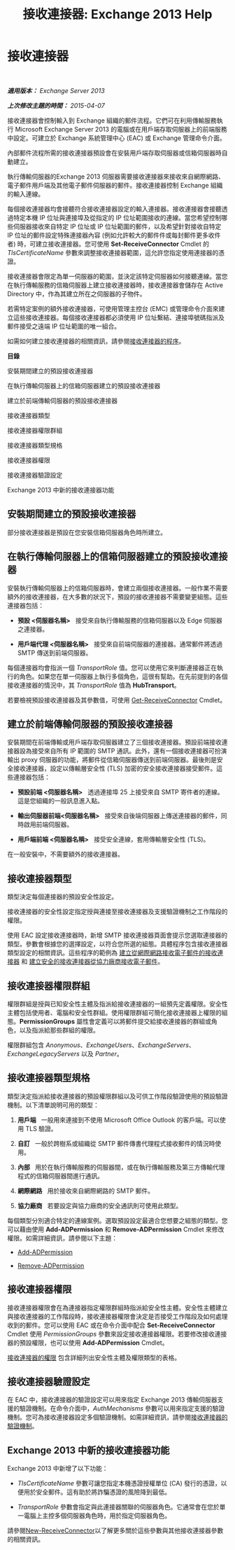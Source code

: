 ﻿---
title: '接收連接器: Exchange 2013 Help'
TOCTitle: 接收連接器
ms:assetid: 17751a60-39fe-433f-84d2-bfc14ff4ba51
ms:mtpsurl: https://technet.microsoft.com/zh-tw/library/Aa996395(v=EXCHG.150)
ms:contentKeyID: 50472637
ms.date: 01/01/2018
mtps_version: v=EXCHG.150
ms.translationtype: HT
---

# 接收連接器

 

_**適用版本：** Exchange Server 2013_

_**上次修改主題的時間：** 2015-04-07_

接收連接器會控制輸入到 Exchange 組織的郵件流程。它們可在利用傳輸服務執行 Microsoft Exchange Server 2013 的電腦或在用戶端存取伺服器上的前端服務中設定。可建立於 Exchange 系統管理中心 (EAC) 或 Exchange 管理命令介面。

內部郵件流程所需的接收連接器預設會在安裝用戶端存取伺服器或信箱伺服器時自動建立。

執行傳輸伺服器的Exchange 2013 伺服器需要接收連接器來接收來自網際網路、電子郵件用戶端及其他電子郵件伺服器的郵件。接收連接器控制 Exchange 組織的輸入連線。

每個接收連接器均會接聽符合接收連接器設定的輸入連接器。接收連接器會接聽透過特定本機 IP 位址與連接埠及從指定的 IP 位址範圍接收的連線。當您希望控制哪些伺服器接收來自特定 IP 位址或 IP 位址範圍的郵件，以及希望針對接收自特定 IP 位址的郵件設定特殊連接器內容 (例如允許較大的郵件件或每封郵件更多收件者) 時，可建立接收連接器。您可使用 **Set-ReceiveConnector** Cmdlet 的 *TlsCertificateName* 參數來調整接收連接器範圍，這允許您指定使用連接器的憑證。

接收連接器會限定為單一伺服器的範圍，並決定該特定伺服器如何接聽連線。當您在執行傳輸服務的信箱伺服器上建立接收連接器時，接收連接器會儲存在 Active Directory 中，作為其建立所在之伺服器的子物件。

若需特定案例的額外接收連接器，可使用管理主控台 (EMC) 或管理命令介面來建立這些接收連接器。每個接收連接器都必須使用 IP 位址繫結、連接埠號碼指派及郵件接受之遠端 IP 位址範圍的唯一組合。

如需如何建立接收連接器的相關資訊，請參閱[接收連接器的程序](receive-connector-procedures-exchange-2013-help.md)。

**目錄**

安裝期間建立的預設接收連接器

在執行傳輸伺服器上的信箱伺服器建立的預設接收連接器

建立於前端傳輸伺服器的預設接收連接器

接收連接器類型

接收連接器權限群組

接收連接器類型規格

接收連接器權限

接收連接器驗證設定

Exchange 2013 中新的接收連接器功能

## 安裝期間建立的預設接收連接器

部分接收連接器是預設在您安裝信箱伺服器角色時所建立。

## 在執行傳輸伺服器上的信箱伺服器建立的預設接收連接器

安裝執行傳輸伺服器上的信箱伺服器時，會建立兩個接收連接器。一般作業不需要額外的接收連接器，在大多數的狀況下，預設的接收連接器不需要變更組態。這些連接器包括：

  - **預設 \<伺服器名稱\>**   接受來自執行傳輸服務的信箱伺服器以及 Edge 伺服器之連接器。

  - **用戶端代理 \<伺服器名稱\>**   接受來自前端伺服器的連接器。通常郵件將透過 SMTP 傳送到前端伺服器。

每個連接器均會指派一個 *TransportRole* 值。您可以使用它來判斷連接器正在執行的角色。如果您在單一伺服器上執行多個角色，這很有幫助。在先前提到的各個接收連接器的情況中，其 *TransportRole* 值為 **HubTransport**。

若要檢視預設接收連接器及其參數值，可使用 [Get-ReceiveConnector](https://technet.microsoft.com/zh-tw/library/aa998618\(v=exchg.150\)) Cmdlet。

## 建立於前端傳輸伺服器的預設接收連接器

安裝期間在前端傳輸或用戶端存取伺服器建立了三個接收連接器。預設前端接收連接器設為接受來自所有 IP 範圍的 SMTP 通訊。此外，還有一個接收連接器可扮演輸出 proxy 伺服器的功能，將郵件從信箱伺服器傳送到前端伺服器。最後則是安全接收連接器，設定以傳輸層安全性 (TLS) 加密的安全接收連接器接受郵件。這些連接器包括：

  - **預設前端 \<伺服器名稱\>**   透過連接埠 25 上接受來自 SMTP 寄件者的連線。這是您組織的一般訊息進入點。

  - **輸出伺服器前端\<伺服器名稱\>**   接受來自後端伺服器上傳送連接器的郵件，同時啟用前端伺服器。

  - **用戶端前端 \<伺服器名稱\>**   接受安全連線，套用傳輸層安全性 (TLS)。

在一般安裝中，不需要額外的接收連接器。

## 接收連接器類型

類型決定每個連接器的預設安全性設定。

接收連接器的安全性設定指定授與連接至接收連接器及支援驗證機制之工作階段的權限。

使用 EAC 設定接收連接器時，新增 SMTP 接收連接器頁面會提示您選取連接器的類型。參數會根據您的選擇設定，以符合您所選的組態。具體程序包含接收連接器類型設定的相關資訊。這些程序的範例為 [建立從網際網路接收電子郵件的接收連接器](create-a-receive-connector-to-receive-email-from-the-internet-exchange-2013-help.md) 和 [建立安全的接收連接器從協力廠商接收電子郵件](create-a-secure-receive-connector-to-receive-email-from-a-partner-exchange-2013-help.md)。

## 接收連接器權限群組

權限群組是授與已知安全性主體及指派給接收連接器的一組預先定義權限。安全性主體包括使用者、電腦和安全性群組。使用權限群組可簡化接收連接器上權限的組態。**PermissionGroups** 屬性會定義可以將郵件提交給接收連接器的群組或角色，以及指派給那些群組的權限。

權限群組包含 *Anonymous*、*ExchangeUsers*、*ExchangeServers*、*ExchangeLegacyServers* 以及 *Partner*。

## 接收連接器類型規格

類型決定指派給接收連接器的預設權限群組以及可供工作階段驗證使用的預設驗證機制。以下清單說明可用的類型：

1.  **用戶端**   一般用來連接到不使用 Microsoft Office Outlook 的客戶端。可以使用 TLS 驗證。

2.  **自訂**   一般於跨樹系或組織從 SMTP 郵件傳書代理程式接收郵件的情況時使用。

3.  **內部**   用於在執行傳輸服務的伺服器間，或在執行傳輸服務及第三方傳輸代理程式的信箱伺服器間進行通訊。

4.  **網際網路**   用於接收來自網際網路的 SMTP 郵件。

5.  **協力廠商**   若要設定與協力廠商的安全通訊則可使用此類型。

每個類型分別適合特定的連線案例。選取預設設定最適合您想要之組態的類型。您可以藉由使用 **Add-ADPermission** 和 **Remove-ADPermission** Cmdlet 來修改權限。如需詳細資訊，請參閱以下主題：

  - [Add-ADPermission](https://technet.microsoft.com/zh-tw/library/bb124403\(v=exchg.150\))

  - [Remove-ADPermission](https://technet.microsoft.com/zh-tw/library/aa996048\(v=exchg.150\))

## 接收連接器權限

接收連接器權限會在為連接器指定權限群組時指派給安全性主體。安全性主體建立與接收連接器的工作階段時，接收連接器權限會決定是否接受工作階段及如何處理收到的郵件。您可以使用 EAC 或在命令介面中配合 **Set-ReceiveConnector** Cmdlet 使用 *PermissionGroups* 參數來設定接收連接器權限。若要修改接收連接器的預設權限，也可以使用 **Add-ADPermission** Cmdlet。

[接收連接器的權限](receive-connector-permissions-exchange-2013-help.md) 包含詳細列出安全性主體及權限類型的表格。

## 接收連接器驗證設定

在 EAC 中，接收連接器的驗證設定可以用來指定 Exchange 2013 傳輸伺服器支援的驗證機制。在命令介面中，*AuthMechanisms* 參數可以用來指定支援的驗證機制。您可為接收連接器設定多個驗證機制。如需詳細資訊，請參閱[接收連接器的驗證機制](receive-connector-authentication-mechanisms-exchange-2013-help.md)。

## Exchange 2013 中新的接收連接器功能

Exchange 2013 中新增了以下功能：

  - *TlsCertificateName* 參數可讓您指定本機憑證授權單位 (CA) 發行的憑證，以便用於安全郵件。這有助於將詐騙憑證的風險降到最低。

  - *TransportRole* 參數會指定與此連接器關聯的伺服器角色。它通常會在您於單一電腦上主控多個伺服器角色時，用於指定伺服器角色。

請參閱[New-ReceiveConnector](https://technet.microsoft.com/zh-tw/library/bb125139\(v=exchg.150\))以了解更多關於這些參數與其他接收連接器參數的相關資訊。

